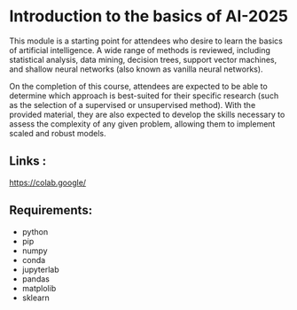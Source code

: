 # Introduction to the basics of AI-2025

This module is a starting point for attendees who desire to learn the basics of artificial intelligence.
A wide range of methods is reviewed, including statistical analysis, data mining, decision trees, support vector machines, and shallow neural networks (also known as vanilla neural networks).

On the completion of this course, attendees are expected to be able to determine which approach is best-suited for their specific research (such as the selection of a supervised or unsupervised method). With the provided material, they are also expected to develop the skills necessary to assess the complexity of any given problem, allowing them to implement scaled and robust models.

## Links :

https://colab.google/

## Requirements:
* python
* pip
* numpy
* conda
* jupyterlab
* pandas
* matplolib
* sklearn
